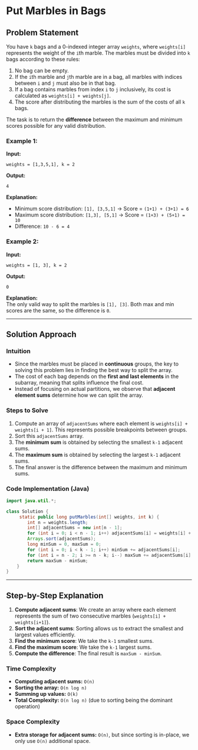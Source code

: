 # Put Marbles in Bags

## Problem Statement
You have `k` bags and a 0-indexed integer array `weights`, where `weights[i]` represents the weight of the `i`th marble. The marbles must be divided into `k` bags according to these rules:

1. No bag can be empty.
2. If the `i`th marble and `j`th marble are in a bag, all marbles with indices between `i` and `j` must also be in that bag.
3. If a bag contains marbles from index `i` to `j` inclusively, its cost is calculated as `weights[i] + weights[j]`.
4. The score after distributing the marbles is the sum of the costs of all `k` bags.

The task is to return the **difference** between the maximum and minimum scores possible for any valid distribution.

### Example 1:
**Input:**  
```plaintext
weights = [1,3,5,1], k = 2
```
**Output:**  
```plaintext
4
```
**Explanation:**  
- Minimum score distribution: `[1], [3,5,1]` → Score = `(1+1) + (3+1) = 6`
- Maximum score distribution: `[1,3], [5,1]` → Score = `(1+3) + (5+1) = 10`
- Difference: `10 - 6 = 4`

### Example 2:
**Input:**  
```plaintext
weights = [1, 3], k = 2
```
**Output:**  
```plaintext
0
```
**Explanation:**  
The only valid way to split the marbles is `[1], [3]`. Both max and min scores are the same, so the difference is `0`.

---

## Solution Approach

### **Intuition**
- Since the marbles must be placed in **continuous** groups, the key to solving this problem lies in finding the best way to split the array.
- The cost of each bag depends on the **first and last elements** in the subarray, meaning that splits influence the final cost.
- Instead of focusing on actual partitions, we observe that **adjacent element sums** determine how we can split the array.

### **Steps to Solve**
1. Compute an array of `adjacentSums` where each element is `weights[i] + weights[i + 1]`. This represents possible breakpoints between groups.
2. Sort this `adjacentSums` array.
3. The **minimum sum** is obtained by selecting the smallest `k-1` adjacent sums.
4. The **maximum sum** is obtained by selecting the largest `k-1` adjacent sums.
5. The final answer is the difference between the maximum and minimum sums.

### **Code Implementation (Java)**
```java
import java.util.*;

class Solution {
     static public long putMarbles(int[] weights, int k) {
        int n = weights.length;
        int[] adjacentSums = new int[n - 1];
        for (int i = 0; i < n - 1; i++) adjacentSums[i] = weights[i] + weights[i + 1];
        Arrays.sort(adjacentSums);
        long minSum = 0, maxSum = 0;
        for (int i = 0; i < k - 1; i++) minSum += adjacentSums[i];
        for (int i = n - 2; i >= n - k; i--) maxSum += adjacentSums[i];
        return maxSum - minSum;
    }
}
```

---

## Step-by-Step Explanation
1. **Compute adjacent sums**: We create an array where each element represents the sum of two consecutive marbles (`weights[i] + weights[i+1]`).
2. **Sort the adjacent sums**: Sorting allows us to extract the smallest and largest values efficiently.
3. **Find the minimum score**: We take the `k-1` smallest sums.
4. **Find the maximum score**: We take the `k-1` largest sums.
5. **Compute the difference**: The final result is `maxSum - minSum`.

### **Time Complexity**
- **Computing adjacent sums:** `O(n)`
- **Sorting the array:** `O(n log n)`
- **Summing up values:** `O(k)`
- **Total Complexity:** `O(n log n)` (due to sorting being the dominant operation)

### **Space Complexity**
- **Extra storage for adjacent sums:** `O(n)`, but since sorting is in-place, we only use `O(n)` additional space.




